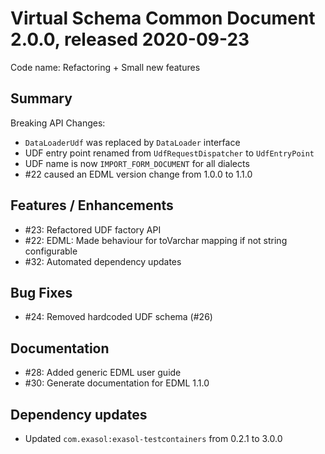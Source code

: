 # Virtual Schema Common Document 2.0.0, released 2020-09-23

Code name: Refactoring + Small new features

## Summary

Breaking API Changes:

* `DataLoaderUdf` was replaced by `DataLoader` interface
* UDF entry point renamed from `UdfRequestDispatcher` to `UdfEntryPoint`
* UDF name is now `IMPORT_FORM_DOCUMENT` for all dialects
* #22 caused an EDML version change from 1.0.0 to 1.1.0


## Features / Enhancements

* #23: Refactored UDF factory API
* #22: EDML: Made behaviour for toVarchar mapping if not string configurable
* #32: Automated dependency updates

## Bug Fixes

* #24: Removed hardcoded UDF schema (#26)

## Documentation

* #28: Added generic EDML user guide
* #30: Generate documentation for EDML 1.1.0

## Dependency updates

* Updated `com.exasol:exasol-testcontainers` from 0.2.1 to 3.0.0
